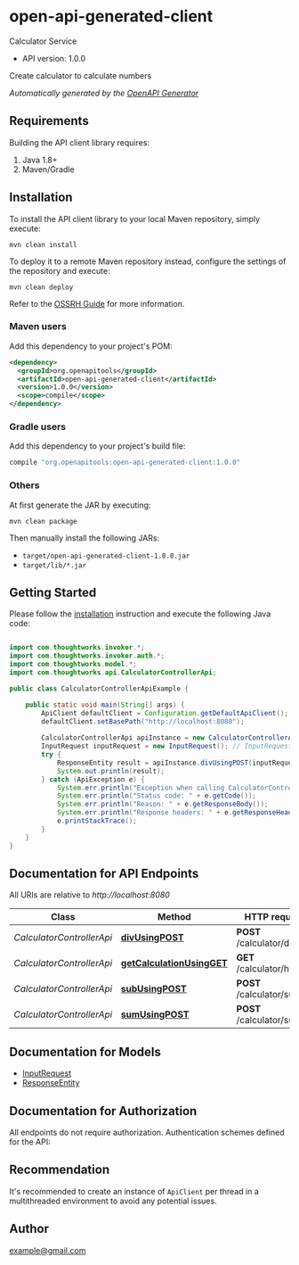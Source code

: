 # open-api-generated-client

Calculator Service

- API version: 1.0.0

Create calculator to calculate numbers


*Automatically generated by the [OpenAPI Generator](https://openapi-generator.tech)*

## Requirements

Building the API client library requires:

1. Java 1.8+
2. Maven/Gradle

## Installation

To install the API client library to your local Maven repository, simply execute:

```shell
mvn clean install
```

To deploy it to a remote Maven repository instead, configure the settings of the repository and execute:

```shell
mvn clean deploy
```

Refer to the [OSSRH Guide](http://central.sonatype.org/pages/ossrh-guide.html) for more information.

### Maven users

Add this dependency to your project's POM:

```xml
<dependency>
  <groupId>org.openapitools</groupId>
  <artifactId>open-api-generated-client</artifactId>
  <version>1.0.0</version>
  <scope>compile</scope>
</dependency>
```

### Gradle users

Add this dependency to your project's build file:

```groovy
compile "org.openapitools:open-api-generated-client:1.0.0"
```

### Others

At first generate the JAR by executing:

```shell
mvn clean package
```

Then manually install the following JARs:

- `target/open-api-generated-client-1.0.0.jar`
- `target/lib/*.jar`

## Getting Started

Please follow the [installation](#installation) instruction and execute the following Java code:

```java

import com.thoughtworks.invoker.*;
import com.thoughtworks.invoker.auth.*;
import com.thoughtworks.model.*;
import com.thoughtworks.api.CalculatorControllerApi;

public class CalculatorControllerApiExample {

    public static void main(String[] args) {
        ApiClient defaultClient = Configuration.getDefaultApiClient();
        defaultClient.setBasePath("http://localhost:8080");
        
        CalculatorControllerApi apiInstance = new CalculatorControllerApi(defaultClient);
        InputRequest inputRequest = new InputRequest(); // InputRequest | 
        try {
            ResponseEntity result = apiInstance.divUsingPOST(inputRequest);
            System.out.println(result);
        } catch (ApiException e) {
            System.err.println("Exception when calling CalculatorControllerApi#divUsingPOST");
            System.err.println("Status code: " + e.getCode());
            System.err.println("Reason: " + e.getResponseBody());
            System.err.println("Response headers: " + e.getResponseHeaders());
            e.printStackTrace();
        }
    }
}

```

## Documentation for API Endpoints

All URIs are relative to *http://localhost:8080*

Class | Method | HTTP request | Description
------------ | ------------- | ------------- | -------------
*CalculatorControllerApi* | [**divUsingPOST**](docs/CalculatorControllerApi.md#divUsingPOST) | **POST** /calculator/div | div
*CalculatorControllerApi* | [**getCalculationUsingGET**](docs/CalculatorControllerApi.md#getCalculationUsingGET) | **GET** /calculator/history | getCalculation
*CalculatorControllerApi* | [**subUsingPOST**](docs/CalculatorControllerApi.md#subUsingPOST) | **POST** /calculator/sub | sub
*CalculatorControllerApi* | [**sumUsingPOST**](docs/CalculatorControllerApi.md#sumUsingPOST) | **POST** /calculator/sum | sum


## Documentation for Models

 - [InputRequest](docs/InputRequest.md)
 - [ResponseEntity](docs/ResponseEntity.md)


## Documentation for Authorization

All endpoints do not require authorization.
Authentication schemes defined for the API:

## Recommendation

It's recommended to create an instance of `ApiClient` per thread in a multithreaded environment to avoid any potential issues.

## Author

example@gmail.com

